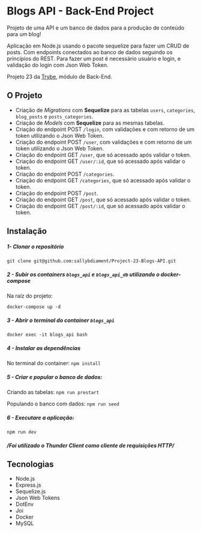 # Blogs API - Back-End Project

Projeto de uma API e um banco de dados para a produção de conteúdo para um blog!

Aplicação em Node.js usando o pacote sequelize para fazer um CRUD de posts.
Com endpoints conectados ao banco de dados seguindo os princípios do REST.
Para fazer um post é necessário usuário e login, e validação do login com Json Web Token.

Projeto 23 da [Trybe](https://wwww.betrybe.com), módulo de Back-End.

## O Projeto

* Criação de *Migrations* com **Sequelize** para as tabelas `users`, `categories`, `blog_posts` e `posts_categories`.
* Criação de *Models* com **Sequelize** para as mesmas tabelas.
* Criação do endpoint POST `/login`, com validações e com retorno de um token utilizando o Json Web Token.
* Criação do endpoint POST `/user`, com validações e com retorno de um token utilizando o Json Web Token.
* Criação do endpoint GET `/user`, que só acessado após validar o token.
* Criação do endpoint GET `/user/:id`, que só acessado após validar o token.
* Criação do endpoint POST `/categories`.
* Criação do endpoint GET `/categories`, que só acessado após validar o token.
* Criação do endpoint POST `/post`.
* Criação do endpoint GET `/post`, que só acessado após validar o token.
* Criação do endpoint GET `/post/:id`, que só acessado após validar o token.

## Instalação 

##### 1- Clonar o repositório
```
git clone git@github.com:sallybdiament/Project-23-Blogs-API.git
```
##### 2 - Subir os containers `blogs_api` e `blogs_api_db` utilizando o docker-compose

Na raíz do projeto: 
``` 
docker-compose up -d 
```

##### 3 - Abrir o terminal do container `blogs_api`

```docker exec -it blogs_api bash```

##### 4 - Instalar as dependências

No terminal do container: ```npm install```

##### 5 - Criar e popular o banco de dados:

Criando as tabelas: ```npm run prestart```

Populando o banco com dados: ```npm run seed```

##### 6 - Executare a aplicação:

```npm run dev```

##### /*Foi utilizado o Thunder Client como cliente de requisições HTTP/*

## Tecnologias
- Node.js
- Express.js
- Sequelize.js
- Json Web Tokens
- DotEnv
- Joi
- Docker
- MySQL
